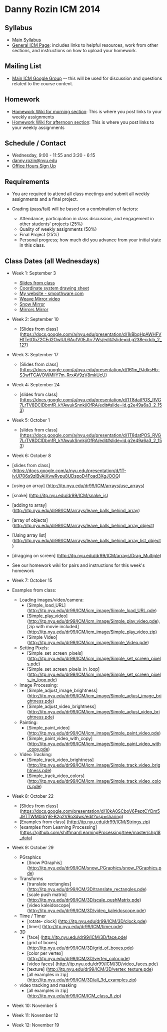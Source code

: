 Danny Rozin ICM 2014
========================================

Syllabus
--------
- [Main Syllabus](https://github.com/ITPNYU/ICM-2014/blob/master/Syllabus-2014-All.md)
- [General ICM Page](https://github.com/ITPNYU/ICM-2014/blob/master/README.md): includes links to helpful resources, work from other sections, and instructions on how to upload your homework.

Mailing List
------------
- [Main ICM Google Group](https://groups.google.com/a/itp.nyu.edu/group/icm) -- this will be used for discussion and questions related to the course content.

Homework
--------
- [Homework Wiki for morning section](https://github.com/ITPNYU/ICM-2014/wiki/Homework-Rozin-Wed_Morning): This is where you post links to your weekly assignments
- [Homework Wiki for afternoon section](https://github.com/ITPNYU/ICM-2014/wiki/Homework-Rozin-Wed-afternoon): This is where you post links to your weekly assignments


Schedule / Contact
------------------
- Wednesday, 9:00 - 11:55 and 3:20 - 6:15
- danny.rozin@nyu.edu
- [Office Hours Sign Up](https://itp.nyu.edu/inwiki/Signup/Rozin)

Requirements
------------
- You are required to attend all class meetings and submit all weekly assignments and a final project.

- Grading (pass/fail) will be based on a combination of factors:
    - Attendance, participation in class discussion, and engagement in other students' projects (25%)
    - Quality of weekly assignments (50%) 
    - Final Project (25%)
    - Personal progress; how much did you advance from your initial state in this class.

Class Dates (all Wednesdays)
-----------
- Week 1: September 3
    - [Slides from class](https://docs.google.com/presentation/d/1625s7b1eRyQE44NMxdRlbX5_t0OCbELBaUqFdElq9js)
    - [Coordinate system drawing sheet](http://itp.nyu.edu/~dr99/ICM/coords_sheet.pdf)
    - [My website - smoothware.com](http:smoothware.com)
     - [Weave Mirror video](https://vimeo.com/7067089)
     - [Snow Mirror](http://www.youtube.com/watch?v=jZhFRTeY8Cs)
     - [Mirrors Mirror](http://www.youtube.com/watch?v=tRDfO9K392E)
- Week 2: September 10
  - [Slides from class] (https://docs.google.com/a/nyu.edu/presentation/d/1kBbqHpAWHFVHfTetObZ2CEd2OwlUL6AufV0EJtrr7Ws/edit#slide=id.g238ecdcb_2_127)
- Week 3: September 17
  - [Slides from class] (https://docs.google.com/a/nyu.edu/presentation/d/161m_9JdksHb-S3wfTCAVOWMliY7m_RrxAV9zV8mkUcU)
- Week 4: September 24
   - [slides from class] (https://docs.google.com/a/nyu.edu/presentation/d/1T8datPOS_RVG7LrTV8DClDbmfR_kYAwukSnnkjiOfRA/edit#slide=id.g2e49a6a3_2_153)
- Week 5: October 1
   - [slides from class] (https://docs.google.com/a/nyu.edu/presentation/d/1T8datPOS_RVG7LrTV8DClDbmfR_kYAwukSnnkjiOfRA/edit#slide=id.g2e49a6a3_2_153)
- Week 6: October 8
 - [slides from class] (https://docs.google.com/a/nyu.edu/presentation/d/1T-ivUi706s9zlBvAiXvwRvpu8UDspoD4Foad3XgJOOQ)

 - [using an array] (http://itp.nyu.edu/dr99/ICM/arrays/use_arrays)
 - [snake] (http://itp.nyu.edu/dr99/ICM/snake_js)
 - [adding to array] (http://itp.nyu.edu/dr99/ICM/arrays/leave_balls_behind_array)
 - [array of objects] (http://itp.nyu.edu/dr99/ICM/arrays/leave_balls_behind_array_object)
 - [Using array list] (http://itp.nyu.edu/dr99/ICM/arrays/leave_balls_behind_array_list_object)
 - [dragging on screen] (http://itp.nyu.edu/dr99/ICM/arrays/Drag_Multiple)
 - See our homework wiki for pairs and instructions for this week's homework
- Week 7: October 15
- Examples from class:
    - Loading images/video/camera:
        - [Simple_load_URL] (http://itp.nyu.edu/dr99/ICM/icm_image/Simple_load_URL.pde)
        - [Simple_play_video] (http://itp.nyu.edu/dr99/ICM/icm_image/Simple_play_video.pde), [zip with movie included] (http://itp.nyu.edu/dr99/ICM/icm_image/Simple_play_video.zip)
        - [Simple Video] (http://itp.nyu.edu/dr99/ICM/icm_image/Simple_Video.pde)
    - Setting Pixels:
        - [Simple_set_screen_pixels] (http://itp.nyu.edu/dr99/ICM/icm_image/Simple_set_screen_pixels.pde)
        - [Simple_set_screen_pixels_in_loop] (http://itp.nyu.edu/dr99/ICM/icm_image/Simple_set_screen_pixels_in_loop.pde)
    - Image Processing:
        - [Simple_adjust_image_brightness] (http://itp.nyu.edu/dr99/ICM/icm_image/Simple_adjust_image_brightness.pde)
        - [Simple_adjust_video_brightness] (http://itp.nyu.edu/dr99/ICM/icm_image/Simple_adjust_video_brightness.pde)
    - Painting:
        - [Simple_paint_video] (http://itp.nyu.edu/dr99/ICM/icm_image/Simple_paint_video.pde)
        - [Simple_paint_video_with_copy] (http://itp.nyu.edu/dr99/ICM/icm_image/Simple_paint_video_with_copy.pde)
    - Video Tracking:
        - [Simple_track_video_brightness] (http://itp.nyu.edu/dr99/ICM/icm_image/Simple_track_video_brightness.pde)
        - [Simple_track_video_colors] (http://itp.nyu.edu/dr99/ICM/icm_image/Simple_track_video_colors.pde)
- Week 8: October 22
     - [Slides from class] (https://docs.google.com/presentation/d/10kA0SCboV6PeptCYDm5J9TTWM0ibYjR-B2p2VRo3dws/edit?usp=sharing)
    - [Examples from class] (http://itp.nyu.edu/dr99/ICM/Strings.zip)
    -  [examples from Learning Processing] (https://github.com/shiffman/LearningProcessing/tree/master/chp18_data)
- Week 9: October 29
     - PGraphics
        - [Snow PGraphis] (http://itp.nyu.edu/dr99/ICM/snow_PGraphics/snow_PGraphics.pde)
     - Transforms
        - [translate rectangles] (http://itp.nyu.edu/dr99/ICM/3D/translate_rectangles.pde)
        - [scale push matrix] (http://itp.nyu.edu/dr99/ICM/3D/scale_pushMatrix.pde)
        - [video kaleidoscope] (http://itp.nyu.edu/dr99/ICM/3D/video_kaleidoscope.pde)
     - Time / Timer
        - [rotate- clock] (http://itp.nyu.edu/dr99/ICM/3D/clock.pde)
        - [timer] (http://itp.nyu.edu/dr99/ICM/timer.pde)
     - 3D
        - [face] (http://itp.nyu.edu/dr99/ICM/3D/face.pde)
        - [grid of boxes] (http://itp.nyu.edu/dr99/ICM/3D/grid_of_boxes.pde)
        - [color per vertex] (http://itp.nyu.edu/dr99/ICM/3D/vertex_color.pde)
        - [video faces] (http://itp.nyu.edu/dr99/ICM/3D/video_faces.pde)
        - [texture] (http://itp.nyu.edu/dr99/ICM/3D/vertex_texture.pde)
        - [all examples in zip] (http://itp.nyu.edu/dr99/ICM/3D/all_3d_examples.zip)
     - video tracking and masking
        - [all examples in zip] (http://itp.nyu.edu/dr99/ICM/ICM_class_8.zip)
- Week 10: November 5
- Week 11: November 12
- Week 12: November 19

